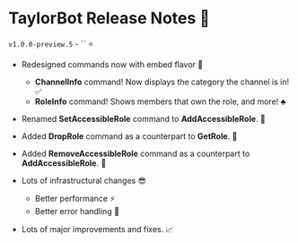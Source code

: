 # TaylorBot Release Notes 📝
`v1.0.0-preview.5` - `` ⭐

- Redesigned commands now with embed flavor 🍧
    - **ChannelInfo** command! Now displays the category the channel is in! ✅
    - **RoleInfo** command! Shows members that own the role, and more! ♣

- Renamed **SetAccessibleRole** command to **AddAccessibleRole**. 📝
- Added **DropRole** command as a counterpart to **GetRole**. 🚫
- Added **RemoveAccessibleRole** command as a counterpart to **AddAccessibleRole**. 🚫

- Lots of infrastructural changes 😎
    - Better performance ⚡
    - Better error handling 🐛

- Lots of major improvements and fixes. 📈